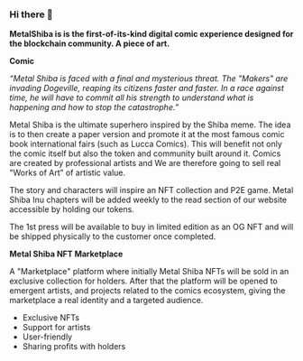 ### Hi there 👋

**MetalShiba is is the first-of-its-kind digital comic experience designed for the blockchain community. A piece of art.**

**Comic**

*“Metal Shiba is faced with a final and mysterious threat. The "Makers" are invading Dogeville, reaping its citizens faster and faster. In a race against time, he will have to commit all his strength to understand what is happening and how to stop the catastrophe.”*

Metal Shiba is the ultimate superhero inspired by the Shiba meme. The idea is to then create a paper version and promote it at the most famous comic book international fairs (such as Lucca Comics). This will benefit not only the comic itself but also the token and community built around it. Comics are created by professional artists and We are therefore going to sell real "Works of Art” of artistic value.

The story and characters will inspire an NFT collection and P2E game. Metal Shiba Inu chapters will be added weekly to the read section of our website accessible by holding our tokens.

The 1st press will be available to buy in limited edition as an OG NFT and will be shipped physically to the customer once completed.

**Metal Shiba NFT Marketplace**

A "Marketplace" platform where initially Metal Shiba NFTs will be sold in an exclusive collection for holders. After that the platform will be opened to emergent artists, and projects related to the comics ecosystem, giving the marketplace a real identity and a targeted audience.

 - Exclusive NFTs
 - Support for artists
 - User-friendly 
 - Sharing profits with holders
